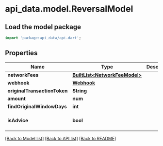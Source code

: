 # api_data.model.ReversalModel

## Load the model package
```dart
import 'package:api_data/api.dart';
```

## Properties
Name | Type | Description | Notes
------------ | ------------- | ------------- | -------------
**networkFees** | [**BuiltList&lt;NetworkFeeModel&gt;**](NetworkFeeModel.md) |  | [optional] 
**webhook** | [**Webhook**](Webhook.md) |  | [optional] 
**originalTransactionToken** | **String** |  | 
**amount** | **num** |  | 
**findOriginalWindowDays** | **int** |  | [optional] 
**isAdvice** | **bool** |  | [optional] [default to false]

[[Back to Model list]](../README.md#documentation-for-models) [[Back to API list]](../README.md#documentation-for-api-endpoints) [[Back to README]](../README.md)


